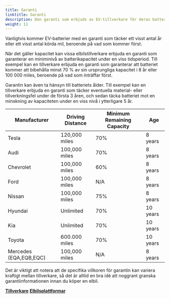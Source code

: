 ```yaml
---
title: Garanti
linktitle: Garanti
description: Den garanti som erbjuds av EV-tillverkare för deras batterier kan variera beroende på tillverkaren och den specifika fordonsmodellen.
weight: 11
---
```

<!-- markdownlint-disable MD033 -->

Vanligtvis kommer EV-batterier med en garanti som täcker ett visst antal år eller ett visst antal körda mil, beroende på vad som kommer först.

När det gäller kapacitet kan vissa elbilstillverkare erbjuda en garanti som garanterar en miniminivå av batterikapacitet under en viss tidsperiod. Till exempel kan en tillverkare erbjuda en garanti som garanterar att batteriet kommer att bibehålla minst 70 % av sin ursprungliga kapacitet i 8 år eller 100 000 miles, beroende på vad som inträffar först.

Garantin kan även ta hänsyn till batteriets ålder. Till exempel kan en tillverkare erbjuda en garanti som täcker eventuella material- eller tillverkningsfel under de första 3 åren, och sedan täcka batteriet mot en minskning av kapaciteten under en viss nivå i ytterligare 5 år.

<table class="table table-striped border">
<thead>
<tr>
    <th>Manufacturer</th>
    <th>Driving Distance</th>
    <th>Minimum Remaining Capacity</th>
    <th>Age</th>
</tr>

</thead>
<tbody>
<tr>
    <td>Tesla</td>
    <td>120,000 miles</td>
    <td>70%</td>
    <td>8 years</td>
</tr>
<tr>
    <td>Audi</td>
    <td>100,000 miles</td>
    <td>70%</td>
    <td>8 years</td>
</tr>
<tr>
    <td>Chevrolet</td>
    <td>100,000 miles</td>
    <td>60%</td>
    <td>8 years</td>
</tr>
<tr>
    <td>Ford</td>
    <td>100,000 miles</td>
    <td>N/A</td>
    <td>8 years</td>
</tr>
<tr>
    <td>Nissan</td>
    <td>100,000 miles</td>
    <td>75%</td>
    <td> 8 years</td>
</tr>
<tr>
    <td>Hyundai</td>
    <td>Unlimited</td>
    <td>70%</td>
    <td>10 years</td>
</tr>
<tr>
    <td>Kia</td>
    <td>Unlimited</td>
    <td>70%</td>
    <td>10 years</td>
</tr>
<tr>
    <td>Toyota</td>
    <td>600.000 miles</td>
    <td>70%</td>
    <td>10 years</td>
</tr>
<tr>
    <td>Mercedes (EQA,EQB,EQC)</td>
    <td>100,000 miles</td>
    <td>N/A</td>
    <td>8 years</td>
</tr>

</body>
</table>

Det är viktigt att notera att de specifika villkoren för garantin kan variera kraftigt mellan tillverkare, så det är alltid en bra idé att noggrant granska garantiinformationen innan du köper en elbil.


<div class="mt-3 mb-3">
    <a href="../manufactors/" class="text-decoration-none text-black"><strong><i class="bi-arrow-left"></i>  Tillverkare</strong></a>
    <a href="../../platforms/" class="text-decoration-none text-black float-end"><strong>Elbilsplattformar <i class="bi-arrow-right"></i></strong></a>
</div>